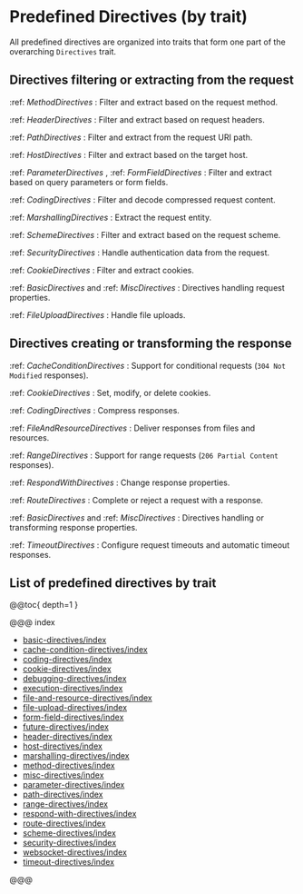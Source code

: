 # Predefined Directives (by trait)

All predefined directives are organized into traits that form one part of the overarching `Directives` trait.

<a id="request-directives"></a>
## Directives filtering or extracting from the request

:ref:
*MethodDirectives*
: Filter and extract based on the request method.

:ref:
*HeaderDirectives*
: Filter and extract based on request headers.

:ref:
*PathDirectives*
: Filter and extract from the request URI path.

:ref:
*HostDirectives*
: Filter and extract based on the target host.

:ref:
*ParameterDirectives*
, :ref:
*FormFieldDirectives*
: Filter and extract based on query parameters or form fields.

:ref:
*CodingDirectives*
: Filter and decode compressed request content.

:ref:
*MarshallingDirectives*
: Extract the request entity.

:ref:
*SchemeDirectives*
: Filter and extract based on the request scheme.

:ref:
*SecurityDirectives*
: Handle authentication data from the request.

:ref:
*CookieDirectives*
: Filter and extract cookies.

:ref:
*BasicDirectives*
 and :ref:
*MiscDirectives*
: Directives handling request properties.

:ref:
*FileUploadDirectives*
: Handle file uploads.


<a id="response-directives"></a>
## Directives creating or transforming the response

:ref:
*CacheConditionDirectives*
: Support for conditional requests (`304 Not Modified` responses).

:ref:
*CookieDirectives*
: Set, modify, or delete cookies.

:ref:
*CodingDirectives*
: Compress responses.

:ref:
*FileAndResourceDirectives*
: Deliver responses from files and resources.

:ref:
*RangeDirectives*
: Support for range requests (`206 Partial Content` responses).

:ref:
*RespondWithDirectives*
: Change response properties.

:ref:
*RouteDirectives*
: Complete or reject a request with a response.

:ref:
*BasicDirectives*
 and :ref:
*MiscDirectives*
: Directives handling or transforming response properties.

:ref:
*TimeoutDirectives*
: Configure request timeouts and automatic timeout responses.


## List of predefined directives by trait

@@toc{ depth=1 }

@@@ index

* [basic-directives/index](basic-directives/index.md)
* [cache-condition-directives/index](cache-condition-directives/index.md)
* [coding-directives/index](coding-directives/index.md)
* [cookie-directives/index](cookie-directives/index.md)
* [debugging-directives/index](debugging-directives/index.md)
* [execution-directives/index](execution-directives/index.md)
* [file-and-resource-directives/index](file-and-resource-directives/index.md)
* [file-upload-directives/index](file-upload-directives/index.md)
* [form-field-directives/index](form-field-directives/index.md)
* [future-directives/index](future-directives/index.md)
* [header-directives/index](header-directives/index.md)
* [host-directives/index](host-directives/index.md)
* [marshalling-directives/index](marshalling-directives/index.md)
* [method-directives/index](method-directives/index.md)
* [misc-directives/index](misc-directives/index.md)
* [parameter-directives/index](parameter-directives/index.md)
* [path-directives/index](path-directives/index.md)
* [range-directives/index](range-directives/index.md)
* [respond-with-directives/index](respond-with-directives/index.md)
* [route-directives/index](route-directives/index.md)
* [scheme-directives/index](scheme-directives/index.md)
* [security-directives/index](security-directives/index.md)
* [websocket-directives/index](websocket-directives/index.md)
* [timeout-directives/index](timeout-directives/index.md)

@@@